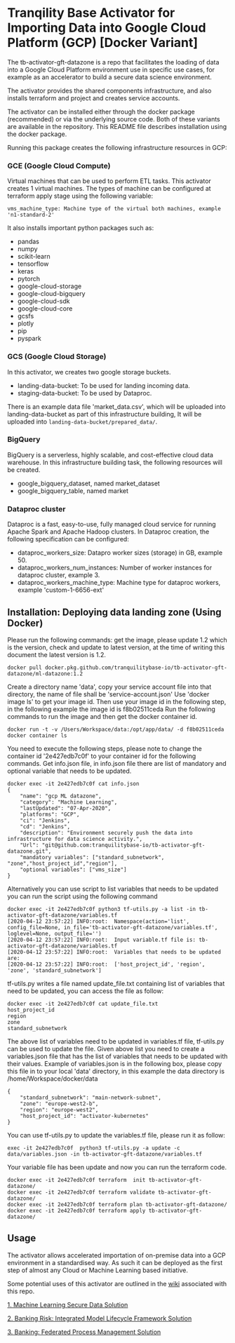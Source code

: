 # Tranqility Base Activator for Importing Data into Google Cloud Platform (GCP) [Docker Variant]

The tb-activator-gft-datazone is a repo that facilitates the loading of data into a Google Cloud Platform environment use in specific use cases, for example as an accelerator to build a secure data science environment.

The activator provides the shared components infrastructure, and also installs terraform and project and creates service accounts.

The activator can be installed either through the docker package (recommended) or via the underlying source code. Both of these variants are available in the repository. This README file describes installation using the docker package. 

Running this package creates the following infrastructure resources in GCP:

### GCE (Google Cloud Compute) 
Virtual machines that can be used to perform ETL tasks. This activator creates 1 virtual machines. The types of machine can be
 configured at terraform apply stage using the following variable:
 
 ```
 vms_machine_type: Machine type of the virtual both machines, example 'n1-standard-2'
 ``` 

It also installs important python packages such as: 
* pandas
* numpy
* scikit-learn
* tensorflow
* keras
* pytorch
* google-cloud-storage
* google-cloud-bigquery
* google-cloud-sdk
* google-cloud-core
* gcsfs
* plotly
* pip
* pyspark  
 

### GCS (Google Cloud Storage)
In this activator, we creates two google storage buckets. 
 * landing-data-bucket: To be used for landing incoming data.
 * staging-data-bucket: To be used by Dataproc.
 
There is an example data file 'market_data.csv', which will be uploaded into
 landing-data-bucket as part of this infrastructure building, It will be
  uploaded into ```landing-data-bucket/prepared_data/```.

### BigQuery

BigQuery is a serverless, highly scalable, and cost-effective cloud data
 warehouse. In this infrastructure building task, the following resources
  will be created. 
  * google_bigquery_dataset, named market_dataset
  * google_bigquery_table, named market


### Dataproc cluster
Dataproc is a fast, easy-to-use, fully managed cloud service for running
Apache Spark and Apache Hadoop clusters. In Dataproc creation, the
following specification can be configured:

* dataproc_workers_size: Datapro worker sizes (storage) in GB, example 50.
* dataproc_workers_num_instances: Number of worker instances for dataproc
  cluster, example 3.
* dataproc_workers_machine_type: Machine type for dataproc workers, 
  example 'custom-1-6656-ext'

## Installation: Deploying data landing zone (Using Docker)
Please run the following commands:
get the image, please update 1.2 which is the version, check and update to latest version, at the time of writing this document the latest version is 1.2.
```
docker pull docker.pkg.github.com/tranquilitybase-io/tb-activator-gft-datazone/ml-datazone:1.2
```
Create a directory name 'data', copy your service account file into that directory, the name of file shall be 'service-account.json'
Use 'docker image ls' to get your image id. Then use your image id in the following step, in the following example the image id is f8b02511ceda
Run the following commands to run the image and then get the docker container id.
```
docker run -t -v /Users/Workspace/data:/opt/app/data/ -d f8b02511ceda
docker container ls
```
You need to execute the following steps, please note to change the container id '2e427edb7c0f' to your container id for the following commands.
Get info.json file, in info.json file there are list of mandatory and optional variable that needs to be updated. 
```
docker exec -it 2e427edb7c0f cat info.json
{
    "name": "gcp ML datazone",
    "category": "Machine Learning",
    "lastUpdated": "07-Apr-2020",
    "platforms": "GCP",
    "ci": "Jenkins",
    "cd": "Jenkins",
    "description": "Environment securely push the data into infrastructure for data science activity.",
    "Url": "git@github.com:tranquilitybase-io/tb-activator-gft-datazone.git",
    "mandatory variables": ["standard_subnetwork", "zone","host_project_id","region"],
    "optional variables": ["vms_size"]
}
```
Alternatively you can use script to list variables that needs to be updated you can run the script using the following command
```
docker exec -it 2e427edb7c0f python3 tf-utils.py -a list -in tb-activator-gft-datazone/variables.tf
[2020-04-12 23:57:22] INFO:root:  Namespace(action='list', config_file=None, in_file='tb-activator-gft-datazone/variables.tf', loglevel=None, output_file='')
[2020-04-12 23:57:22] INFO:root:  Input variable.tf file is: tb-activator-gft-datazone/variables.tf
[2020-04-12 23:57:22] INFO:root:  Variables that needs to be updated are:
[2020-04-12 23:57:22] INFO:root:  ['host_project_id', 'region', 'zone', 'standard_subnetwork']
```
tf-utils.py writes a file named update_file.txt containing list of variables that need to be updated, you can access the file as follow:
```
docker exec -it 2e427edb7c0f cat update_file.txt
host_project_id
region
zone
standard_subnetwork
```
The above list of variables need to be updated in variables.tf file,  tf-utils.py can be used to update the file. Given above list you need to create a variables.json file that has the list of variables that needs to be updated with their values. Example of variables.json is in the following box, please copy this file in to your local 'data' directory, in this example the data directory is /home/Workspace/docker/data
```
{
    "standard_subnetwork": "main-network-subnet",
    "zone": "europe-west2-b",
    "region": "europe-west2",
    "host_project_id": "activator-kubernetes"
}
```
You can use tf-utils.py to update the variables.tf file, please run it as follow:
```
exec -it 2e427edb7c0f  python3 tf-utils.py -a update -c data/variables.json -in tb-activator-gft-datazone/variables.tf
```
Your variable file has been update and now you can run the terraform code. 
```
docker exec -it 2e427edb7c0f terraform  init tb-activator-gft-datazone/
docker exec -it 2e427edb7c0f terraform validate tb-activator-gft-datazone/
docker exec -it 2e427edb7c0f terraform plan tb-activator-gft-datazone/
docker exec -it 2e427edb7c0f terraform apply tb-activator-gft-datazone/
```
## Usage

The activator allows accelerated importation of on-premise data into a GCP environment in a standardised way.  As such it can be deployed as the first step of almost any Cloud or Machine Learning based initiative.

Some potential uses of this activator are outlined in the [wiki](https://github.com/tranquilitybase-io/tb-activator-gft-datazone/wiki) associated with this repo.

[1. Machine Learning Secure Data Solution](https://github.com/tranquilitybase-io/tb-activator-gft-datazone/wiki/1.-Machine-Learning-Secure-Data-Proposition)

[2. Banking Risk: Integrated Model Lifecycle Framework Solution](https://github.com/tranquilitybase-io/tb-activator-gft-datazone/wiki/2.-Banking-Risk:-Integrated-Model-Lifecycle-Framework)

[3. Banking: Federated Process Management Solution](https://github.com/tranquilitybase-io/tb-activator-gft-datazone/wiki/3.-Banking:-Federated-Process-Management-Solution)
